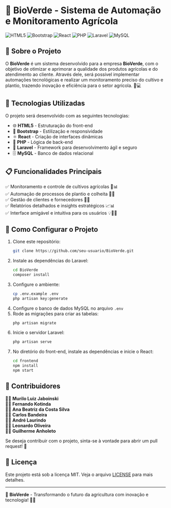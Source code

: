 # 🌱 BioVerde - Sistema de Automação e Monitoramento Agrícola

![HTML5](https://img.shields.io/badge/HTML5-E34F26?style=for-the-badge&logo=html5&logoColor=white)
![Bootstrap](https://img.shields.io/badge/Bootstrap-7952B3?style=for-the-badge&logo=bootstrap&logoColor=white)
![React](https://img.shields.io/badge/React-61DAFB?style=for-the-badge&logo=react&logoColor=black)
![PHP](https://img.shields.io/badge/PHP-777BB4?style=for-the-badge&logo=php&logoColor=white)
![Laravel](https://img.shields.io/badge/Laravel-FF2D20?style=for-the-badge&logo=laravel&logoColor=white)
![MySQL](https://img.shields.io/badge/MySQL-4479A1?style=for-the-badge&logo=mysql&logoColor=white)

## 📌 Sobre o Projeto
O **BioVerde** é um sistema desenvolvido para a empresa **BioVerde**, com o objetivo de otimizar e aprimorar a qualidade dos produtos agrícolas e do atendimento ao cliente. Através dele, será possível implementar automações tecnológicas e realizar um monitoramento preciso do cultivo e plantio, trazendo inovação e eficiência para o setor agrícola. 🌾💻

## 🚀 Tecnologias Utilizadas
O projeto será desenvolvido com as seguintes tecnologias:

- 🌐 **HTML5** - Estruturação do front-end
- 🎨 **Bootstrap** - Estilização e responsividade
- ⚛️ **React** - Criação de interfaces dinâmicas
- 🐘 **PHP** - Lógica de back-end
- 🚀 **Laravel** - Framework para desenvolvimento ágil e seguro
- 🗄️ **MySQL** - Banco de dados relacional

## 📋 Funcionalidades Principais
✅ Monitoramento e controle de cultivos agrícolas 🌱📊  
✅ Automação de processos de plantio e colheita 🚜🤖  
✅ Gestão de clientes e fornecedores 📂🤝  
✅ Relatórios detalhados e insights estratégicos 📈📊  
✅ Interface amigável e intuitiva para os usuários 💡👨‍💻  

## 🔧 Como Configurar o Projeto
1. Clone este repositório:
   ```bash
   git clone https://github.com/seu-usuario/BioVerde.git
   ```
2. Instale as dependências do Laravel:
   ```bash
   cd BioVerde
   composer install
   ```
3. Configure o ambiente:
   ```bash
   cp .env.example .env
   php artisan key:generate
   ```
4. Configure o banco de dados MySQL no arquivo `.env`  
5. Rode as migrações para criar as tabelas:
   ```bash
   php artisan migrate
   ```
6. Inicie o servidor Laravel:
   ```bash
   php artisan serve
   ```
7. No diretório do front-end, instale as dependências e inicie o React:
   ```bash
   cd frontend
   npm install
   npm start
   ```

## 🤝 Contribuidores
👨‍💻 **Murilo Luiz Jaboinski**  
👩‍💻 **Fernando Kotinda**  
👩‍💻 **Ana Beatriz da Costa Silva**  
👩‍💻 **Carlos Bandeira**  
👩‍💻 **André Laurindo**  
👩‍💻 **Leonardo Oliveira**  
👩‍💻 **Guilherme Anholeto** 

Se deseja contribuir com o projeto, sinta-se à vontade para abrir um pull request! 🚀

## 📜 Licença
Este projeto está sob a licença MIT. Veja o arquivo [LICENSE](LICENSE) para mais detalhes.

---
📌 **BioVerde** - Transformando o futuro da agricultura com inovação e tecnologia! 🌾🚀

